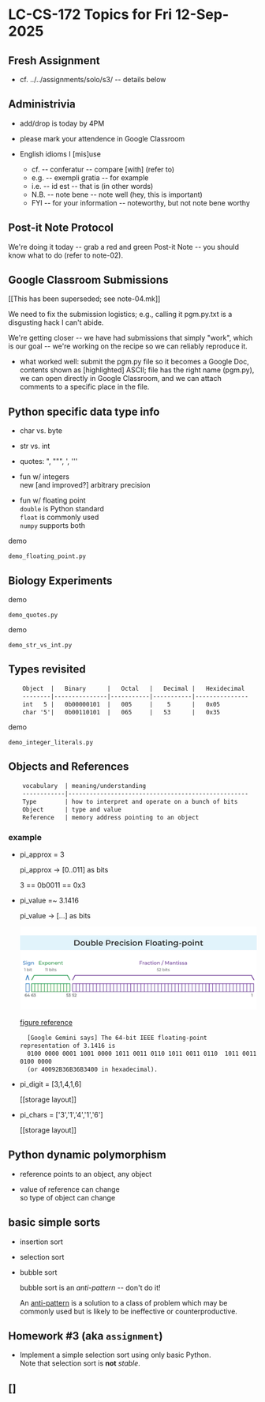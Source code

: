 # LC-CS-172 Topics for Fri 12-Sep-2025

## Fresh Assignment

* cf. ../../assignments/solo/s3/ -- details below

## Administrivia

* add/drop is today by 4PM

* please mark your attendence in Google Classroom

* English idioms I [mis]use

    - cf.	-- conferatur			-- compare [with] (refer to)
	- e.g. 	-- exempli gratia 		-- for example
	- i.e. 	-- id est		 		-- that is (in other words)
	- N.B.	-- note bene			-- note well (hey, this is important)
	- FYI	-- for your information	-- noteworthy, but not note bene worthy

## Post-it Note Protocol

We're doing it today -- grab a red and green Post-it Note -- you should
know what to do (refer to note-02).

## Google Classroom Submissions

[[This has been superseded; see note-04.mk]]

We need to fix the submission logistics; e.g., calling it pgm.py.txt is
a disgusting hack I can't abide.

We're getting closer -- we have had submissions that simply "work",
which is our goal -- we're working on the recipe so we can reliably
reproduce it.

* what worked well: submit the pgm.py file so it becomes a Google Doc,
contents shown as [highlighted] ASCII; file has the right name (pgm.py),
we can open directly in Google Classroom, and we can attach comments to
a specific place in the file.

## Python specific data type info

- char vs. byte

- str vs. int

- quotes: ", """, ', '''

- fun w/ integers  
  new [and improved?] arbitrary precision

- fun w/ floating point  
  `double` is Python standard  
  `float` is commonly used  
  `numpy` supports both

demo

	demo_floating_point.py

## Biology Experiments

demo

    demo_quotes.py
demo

    demo_str_vs_int.py

## Types revisited

		Object	|	Binary		| 	Octal	| 	Decimal	| 	Hexidecimal
		--------|---------------|-----------|-----------|---------------
		int   5	|	0b00000101	|	005		|	 5		|	0x05		
		char '5'|	0b00110101	|	065		|	53		|	0x35
demo

    demo_integer_literals.py

## Objects and References

		vocabulary  | meaning/understanding
		------------|---------------------------------------------------
		Type		| how to interpret and operate on a bunch of bits
		Object 		| type and value	
		Reference	| memory address pointing to an object

### example

* pi_approx = 3

	pi_approx -> [0..011] as bits

	3 == 0b0011 == 0x3

* pi_value =~ 3.1416

	pi_value -> [...] as bits

    ![IEEE 754 64-bit format](IEEE_64bit_floating_point.png)

    [figure reference](https://www.lorric.com/en/Articles/flowmeter-technology/flowmeter-technology/floating-point)

		[Google Gemini says] The 64-bit IEEE floating-point representation of 3.1416 is
		0100 0000 0001 1001 0000 1011 0011 0110 1011 0011 0110  1011 0011 0100 0000
		(or 40092B36B36B3400 in hexadecimal).

* pi_digit = [3,1,4,1,6]

    [[storage layout]]

* pi_chars = ['3','1','4','1','6']

    [[storage layout]]

## Python dynamic polymorphism

* reference points to an object, any object

* value of reference can change  
  so type of object can change

## basic simple sorts

* insertion sort

* selection sort

* bubble sort

  bubble sort is an *anti-pattern* -- don't do it!

    An [anti-pattern](https://en.wikipedia.org/wiki/Anti-pattern) is a
    solution to a class of problem which may be commonly used but is
    likely to be ineffective or counterproductive.

## Homework #3 (aka `assignment`)

* Implement a simple selection sort using only basic Python.  
  Note that selection sort is **not** *stable*.

## []
